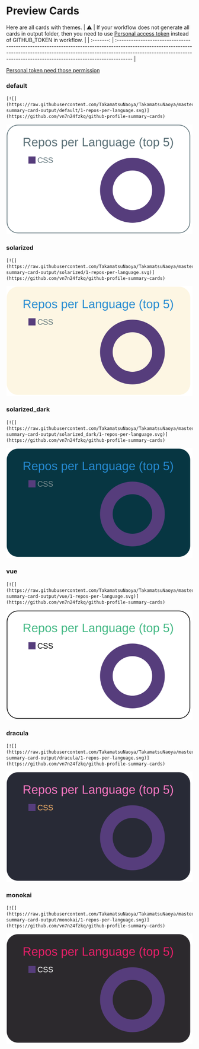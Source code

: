 
# Preview Cards

Here are all cards with themes.
| :warning: | If your workflow does not generate all cards in output folder, then you need to use [Personal access token](https://docs.github.com/en/actions/configuring-and-managing-workflows/creating-and-storing-encrypted-secrets) instead of GITHUB_TOKEN in workflow. |
| :-------: | :------------------------------------------------------------------------------------------------------------------------------------------------------------------------------------------------------------------------------------------------ |

[Personal token need those permission](https://github.com/vn7n24fzkq/github-profile-summary-cards/wiki/Personal-access-token-permissions)


### default


```
[![](https://raw.githubusercontent.com/TakamatsuNaoya/TakamatsuNaoya/master/profile-summary-card-output/default/1-repos-per-language.svg)](https://github.com/vn7n24fzkq/github-profile-summary-cards)
```
![](https://raw.githubusercontent.com/TakamatsuNaoya/TakamatsuNaoya/master/profile-summary-card-output/default/1-repos-per-language.svg)


### solarized


```
[![](https://raw.githubusercontent.com/TakamatsuNaoya/TakamatsuNaoya/master/profile-summary-card-output/solarized/1-repos-per-language.svg)](https://github.com/vn7n24fzkq/github-profile-summary-cards)
```
![](https://raw.githubusercontent.com/TakamatsuNaoya/TakamatsuNaoya/master/profile-summary-card-output/solarized/1-repos-per-language.svg)


### solarized_dark


```
[![](https://raw.githubusercontent.com/TakamatsuNaoya/TakamatsuNaoya/master/profile-summary-card-output/solarized_dark/1-repos-per-language.svg)](https://github.com/vn7n24fzkq/github-profile-summary-cards)
```
![](https://raw.githubusercontent.com/TakamatsuNaoya/TakamatsuNaoya/master/profile-summary-card-output/solarized_dark/1-repos-per-language.svg)


### vue


```
[![](https://raw.githubusercontent.com/TakamatsuNaoya/TakamatsuNaoya/master/profile-summary-card-output/vue/1-repos-per-language.svg)](https://github.com/vn7n24fzkq/github-profile-summary-cards)
```
![](https://raw.githubusercontent.com/TakamatsuNaoya/TakamatsuNaoya/master/profile-summary-card-output/vue/1-repos-per-language.svg)


### dracula


```
[![](https://raw.githubusercontent.com/TakamatsuNaoya/TakamatsuNaoya/master/profile-summary-card-output/dracula/1-repos-per-language.svg)](https://github.com/vn7n24fzkq/github-profile-summary-cards)
```
![](https://raw.githubusercontent.com/TakamatsuNaoya/TakamatsuNaoya/master/profile-summary-card-output/dracula/1-repos-per-language.svg)


### monokai


```
[![](https://raw.githubusercontent.com/TakamatsuNaoya/TakamatsuNaoya/master/profile-summary-card-output/monokai/1-repos-per-language.svg)](https://github.com/vn7n24fzkq/github-profile-summary-cards)
```
![](https://raw.githubusercontent.com/TakamatsuNaoya/TakamatsuNaoya/master/profile-summary-card-output/monokai/1-repos-per-language.svg)

